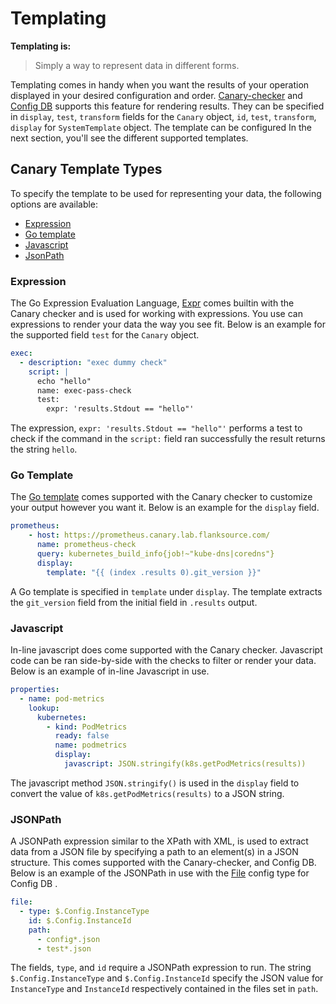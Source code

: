 # Templating

**Templating is:**
> Simply a way to represent data in different forms.

Templating comes in handy when you want the results of your operation displayed in your desired configuration and order. [Canary-checker](/canary-checker/overview/) and [Config DB](/config-db/tutorials/getting-started-configdb) supports this feature for rendering results. They can be specified in `display`, `test`, `transform` fields for the `Canary` object, `id`, `test`, `transform`, `display` for `SystemTemplate` object. The template can be configured In the next section, you'll see the different supported templates.

## Canary Template Types

To specify the template to be used for representing your data, the following options are available:

- [Expression](#expression)
- [Go template](#go-template)
- [Javascript](#javascript)
- [JsonPath](#jsonpath)

### Expression

The Go Expression Evaluation Language, [Expr](https://github.com/antonmedv/expr/) comes builtin with the Canary checker and is used for working with expressions. You use can expressions to render your data the way you see fit.
Below is an example for the supported field `test` for the `Canary` object.

```yaml
exec:
  - description: "exec dummy check"
    script: |
      echo "hello"
      name: exec-pass-check
      test:
        expr: 'results.Stdout == "hello"'
```

The expression, `expr: 'results.Stdout == "hello"'` performs a test to check if the command in the `script:` field ran successfully the result returns the string `hello`.

### Go Template

The [Go template](https://pkg.go.dev/text/template) comes supported with the Canary checker to customize your output however you want it.
Below is an example for the `display` field.

```yaml
prometheus:
    - host: https://prometheus.canary.lab.flanksource.com/
      name: prometheus-check
      query: kubernetes_build_info{job!~"kube-dns|coredns"}
      display:
        template: "{{ (index .results 0).git_version }}"
```

A Go template is specified in `template` under `display`. The template extracts the `git_version` field from the initial field in `.results` output.

### Javascript

In-line javascript does come supported with the Canary checker. Javascript code can be ran side-by-side with the checks to filter or render your data.
Below is an example of in-line Javascript in use.

```yaml
properties:
  - name: pod-metrics
    lookup:
      kubernetes:
        - kind: PodMetrics
          ready: false
          name: podmetrics
          display:
            javascript: JSON.stringify(k8s.getPodMetrics(results))
```

The javascript method `JSON.stringify()` is used in the `display` field to convert the value of `k8s.getPodMetrics(results)` to a JSON string.

### JSONPath

A JSONPath expression similar to the XPath with XML, is used to extract data from a JSON file by specifying a path to an element(s) in a JSON structure. This comes supported with the Canary-checker, and Config DB.
Below is an example of the JSONPath in use with the [File](/reference/config-db/config-types/file/) config type for Config DB .

```yaml
file:
  - type: $.Config.InstanceType
    id: $.Config.InstanceId
    path:
      - config*.json
      - test*.json
```

The fields, `type`, and `id` require a JSONPath expression to run. The string `$.Config.InstanceType` and `$.Config.InstanceId` specify the JSON value for `InstanceType` and `InstanceId` respectively contained in the files set in `path`.

